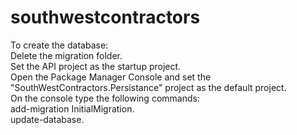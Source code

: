 # southwestcontractors
To create the database:</br>
Delete the migration folder. </br>Set the API project as the startup project.</br> Open the Package Manager Console and set the "SouthWestContractors.Persistance" project as the default project.</br> On the console type the following commands:</br> add-migration InitialMigration.</br> update-database. 
